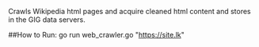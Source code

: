 Crawls Wikipedia html pages and acquire cleaned html content and stores in the GIG data servers.

##How to Run:
    go run web_crawler.go "https://site.lk"